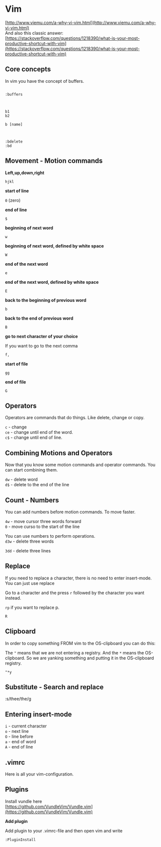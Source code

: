 # Vim

[http://www.viemu.com/a-why-vi-vim.html](http://www.viemu.com/a-why-vi-vim.html)  
And also this classic answer: [https://stackoverflow.com/questions/1218390/what-is-your-most-productive-shortcut-with-vim](https://stackoverflow.com/questions/1218390/what-is-your-most-productive-shortcut-with-vim)

## Core concepts <a id="core-concepts"></a>

In vim you have the concept of buffers.

```text

:buffers



b1
b2

b [name]



:bdelete
:bd
```

## Movement - Motion commands <a id="movement---motion-commands"></a>

**Left,up,down,right**

`hjkl`

**start of line**

`0` \(zero\)

**end of line**

`$`

**beginning of next word**

`w`

**beginning of next word, defined by white space**

`W`

**end of the next word**

`e`

**end of the next word, defined by white space**

`E`

**back to the beginning of previous word**

`b`

**back to the end of previous word**

`B`

**go to next character of your choice**

If you want to go to the next comma

`f,`

**start of file**

`gg`

**end of file**

`G`

## Operators <a id="operators"></a>

Operators are commands that do things. Like delete, change or copy.

`c` - change  
`ce` - change until end of the word.  
`c$` - change until end of line.

## Combining Motions and Operators <a id="combining-motions-and-operators"></a>

Now that you know some motion commands and operator commands. You can start combining them.

`dw` - delete word  
`d$` - delete to the end of the line

## Count - Numbers <a id="count---numbers"></a>

You can add numbers before motion commands. To move faster.

`4w` - move cursor three words forward  
`0` - move curso to the start of the line

You can use numbers to perform operations.  
`d3w` - delete three words

`3dd` - delete three lines

## Replace <a id="replace"></a>

If you need to replace a character, there is no need to enter insert-mode. You can just use replace

Go to a character and the press `r` followed by the character you want instead.

`rp` if you want to replace p.

`R`

## Clipboard <a id="clipboard"></a>

In order to copy something FROM vim to the OS-clipboard you can do this:

The `"` means that we are not entering a registry. And the `*` means the OS-clipboard. So we are yanking something and putting it in the OS-clipboard registry.

```text
"*y
```

## Substitute - Search and replace <a id="substitute---search-and-replace"></a>

:s/thee/the/g

## Entering insert-mode <a id="entering-insert-mode"></a>

`i` - current character  
`o` - next line  
`O` - line before  
`a` - end of word  
`A` - end of line

## .vimrc <a id="vimrc"></a>

Here is all your vim-configuration.

## Plugins <a id="plugins"></a>

Install vundle here  
[https://github.com/VundleVim/Vundle.vim](https://github.com/VundleVim/Vundle.vim)

**Add plugin**

Add plugin to your .vimrc-file and then open vim and write

`:PluginInstall`

